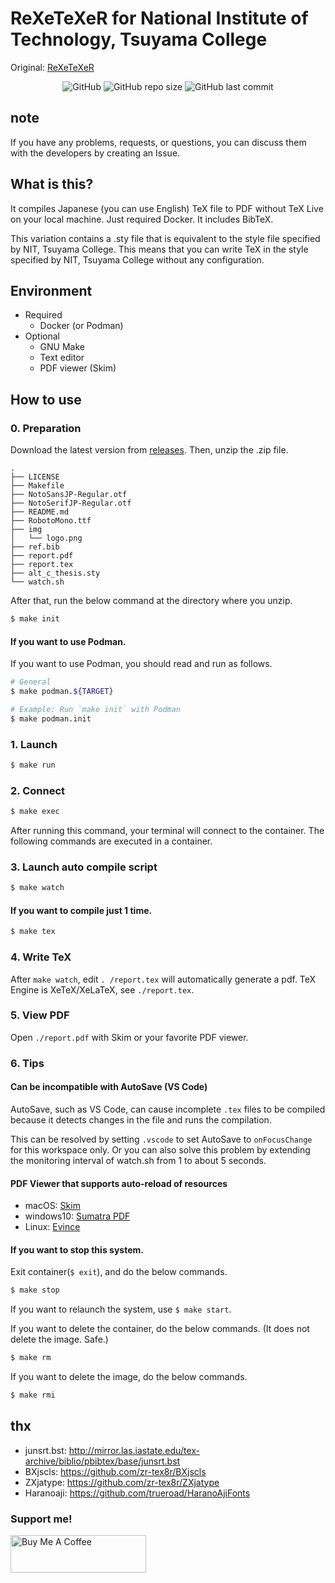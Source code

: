 # ReXeTeXeR for National Institute of Technology, Tsuyama College
Original: [ReXeTeXeR](https://github.com/Terfno/ReXeTeXeR)

<div style="text-align:center;">

![GitHub](https://img.shields.io/github/license/terfno/rexetexer) ![GitHub repo size](https://img.shields.io/github/repo-size/terfno/rexetexer) ![GitHub last commit](https://img.shields.io/github/last-commit/terfno/rexetexer)

</div>

## note
If you have any problems, requests, or questions, you can discuss them with the developers by creating an Issue.

## What is this?
It compiles Japanese (you can use English) TeX file to PDF without TeX Live on your local machine.
Just required Docker.
It includes BibTeX.

This variation contains a .sty file that is equivalent to the style file specified by NIT, Tsuyama College.
This means that you can write TeX in the style specified by NIT, Tsuyama College without any configuration.

## Environment
- Required
  - Docker (or Podman)
- Optional
  - GNU Make
  - Text editor
  - PDF viewer (Skim)

## How to use
### 0. Preparation
Download the latest version from [releases](https://github.com/Terfno/ReXeTeXeR-tsuyama/releases/latest).
Then, unzip the .zip file.

```
.
├── LICENSE
├── Makefile
├── NotoSansJP-Regular.otf
├── NotoSerifJP-Regular.otf
├── README.md
├── RobotoMono.ttf
├── img
│   └── logo.png
├── ref.bib
├── report.pdf
├── report.tex
├── alt_c_thesis.sty
└── watch.sh
```

After that, run the below command at the directory where you unzip.
```sh
$ make init
```

#### If you want to use Podman.
If you want to use Podman, you should read and run as follows.
```sh
# General
$ make podman.${TARGET}

# Example: Run `make init` with Podman
$ make podman.init
```

### 1. Launch
```sh
$ make run
```

### 2. Connect
```sh
$ make exec
```
After running this command, your terminal will connect to the container.
The following commands are executed in a container.

### 3. Launch auto compile script
```sh
$ make watch
```

#### If you want to compile just 1 time.
```sh
$ make tex
```

### 4. Write TeX
After `make watch`, edit `. /report.tex` will automatically generate a pdf.
TeX Engine is XeTeX/XeLaTeX, see `./report.tex`.

### 5. View PDF
Open `./report.pdf` with Skim or your favorite PDF viewer.

### 6. Tips
#### Can be incompatible with AutoSave (VS Code)
AutoSave, such as VS Code, can cause incomplete `.tex` files to be compiled because it detects changes in the file and runs the compilation.

This can be resolved by setting `.vscode` to set AutoSave to `onFocusChange` for this workspace only.
Or you can also solve this problem by extending the monitoring interval of watch.sh from 1 to about 5 seconds.

#### PDF Viewer that supports auto-reload of resources
- macOS: [Skim](https://skim-app.sourceforge.io/)
- windows10: [Sumatra PDF](https://www.sumatrapdfreader.org/)
- Linux: [Evince](https://wiki.gnome.org/Apps/Evince)

#### If you want to stop this system.
Exit container(`$ exit`), and do the below commands.
```sh
$ make stop
```

If you want to relaunch the system, use `$ make start`.

If you want to delete the container, do the below commands. (It does not delete the image. Safe.)
```sh
$ make rm
```

If you want to delete the image, do the below commands.
```sh
$ make rmi
```

## thx
- junsrt.bst: http://mirror.las.iastate.edu/tex-archive/biblio/pbibtex/base/junsrt.bst
- BXjscls: https://github.com/zr-tex8r/BXjscls
- ZXjatype: https://github.com/zr-tex8r/ZXjatype
- Haranoaji: https://github.com/trueroad/HaranoAjiFonts

### Support me!
<a href="https://www.buymeacoffee.com/terfno" target="_blank"><img src="https://cdn.buymeacoffee.com/buttons/v2/default-yellow.png" alt="Buy Me A Coffee" style="height: 60px !important;width: 217px !important;" ></a>
